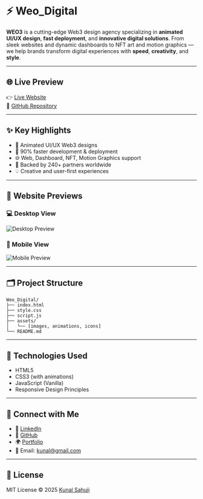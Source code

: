 
# ⚡ Weo_Digital

**WEO3** is a cutting-edge Web3 design agency specializing in **animated UI/UX design**, **fast deployment**, and **innovative digital solutions**. From sleek websites and dynamic dashboards to NFT art and motion graphics — we help brands transform digital experiences with **speed**, **creativity**, and **style**.

---

## 🌐 Live Preview

👉 [Live Website](https://kunalsahuji.github.io/Weo_Digital/)  
📁 [GitHub Repository](https://github.com/Kunalsahuji/Weo_Digital/blob/master/README.md)

---

## ✨ Key Highlights

- 🎨 Animated UI/UX Web3 designs
- 🚀 90% faster development & deployment
- 🌐 Web, Dashboard, NFT, Motion Graphics support
- 🤝 Backed by 240+ partners worldwide
- 💡 Creative and user-first experiences

---

## 📸 Website Previews

### 💻 Desktop View
![Desktop Preview](https://i.ibb.co/LXyfqJcY/desktop.png)

### 📱 Mobile View
![Mobile Preview](https://i.ibb.co/WWnTBXX8/mobile.png)

---

## 🗂️ Project Structure

```
Weo_Digital/
├── index.html
├── style.css
├── script.js
├── assets/
│   └── [images, animations, icons]
└── README.md
```

---

## 🧠 Technologies Used

- HTML5
- CSS3 (with animations)
- JavaScript (Vanilla)
- Responsive Design Principles

---

## 🙌 Connect with Me

- 🔗 [LinkedIn](https://www.linkedin.com/in/kunalsahuji)
- 💼 [GitHub](https://github.com/Kunalsahuji)
- 🌍 [Portfolio](https://kunalsahuji.github.io)
- 📧 Email: [kunal@gmail.com](mailto:kunal@gmail.com)

---

## 📄 License

MIT License © 2025 [Kunal Sahuji](https://github.com/Kunalsahuji)
